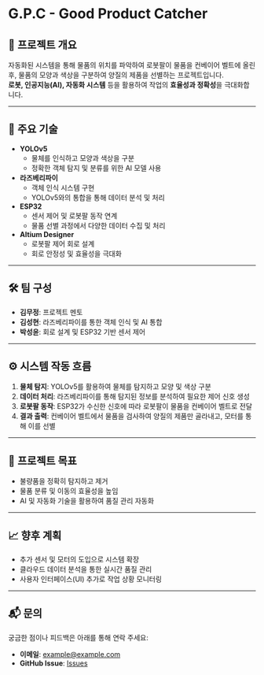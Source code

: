 # G.P.C - Good Product Catcher

## 🚀 프로젝트 개요  
자동화된 시스템을 통해 물품의 위치를 파악하여 로봇팔이 물품을 컨베이어 벨트에 올린 후, 물품의 모양과 색상을 구분하여 양질의 제품을 선별하는 프로젝트입니다.  
**로봇, 인공지능(AI), 자동화 시스템** 등을 활용하여 작업의 **효율성과 정확성**을 극대화합니다.

---

## 📂 주요 기술
- **YOLOv5**
  - 물체를 인식하고 모양과 색상을 구분
  - 정확한 객체 탐지 및 분류를 위한 AI 모델 사용
- **라즈베리파이**
  - 객체 인식 시스템 구현
  - YOLOv5와의 통합을 통해 데이터 분석 및 처리
- **ESP32**
  - 센서 제어 및 로봇팔 동작 연계
  - 물품 선별 과정에서 다양한 데이터 수집 및 처리
- **Altium Designer**
  - 로봇팔 제어 회로 설계
  - 회로 안정성 및 효율성을 극대화

---

## 🛠 팀 구성
- **김무정**: 프로젝트 멘토  
- **김성현**: 라즈베리파이를 통한 객체 인식 및 AI 통합  
- **박성윤**: 회로 설계 및 ESP32 기반 센서 제어  

---

## ⚙️ 시스템 작동 흐름
1. **물체 탐지**: YOLOv5를 활용하여 물체를 탐지하고 모양 및 색상 구분  
2. **데이터 처리**: 라즈베리파이를 통해 탐지된 정보를 분석하여 필요한 제어 신호 생성  
3. **로봇팔 동작**: ESP32가 수신한 신호에 따라 로봇팔이 물품을 컨베이어 벨트로 전달  
4. **결과 출력**: 컨베이어 벨트에서 물품을 검사하여 양질의 제품만 골라내고, 모터를 통해 이를 선별  

---

## 📜 프로젝트 목표
- 불량품을 정확히 탐지하고 제거  
- 물품 분류 및 이동의 효율성을 높임  
- AI 및 자동화 기술을 활용하여 품질 관리 자동화  

---

## 📈 향후 계획
- 추가 센서 및 모터의 도입으로 시스템 확장  
- 클라우드 데이터 분석을 통한 실시간 품질 관리  
- 사용자 인터페이스(UI) 추가로 작업 상황 모니터링  

---

## 📬 문의  
궁금한 점이나 피드백은 아래를 통해 연락 주세요:  
- **이메일**: [example@example.com](mailto:example@example.com)  
- **GitHub Issue**: [Issues](https://github.com/your-repo/issues)  
